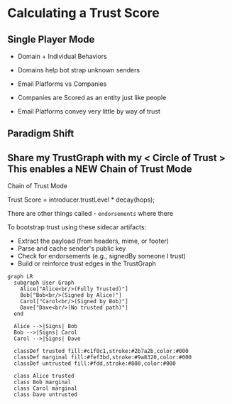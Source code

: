Calculating a Trust Score
=========================


Single Player Mode
----------------------

- Domain + Individual Behaviors
- Domains help bot strap unknown senders

- Email Platforms vs Companies
- Companies are Scored as an entity just like people
- Email Platforms convey very little by way of trust


Paradigm Shift
----------------------
Share my TrustGraph with my < Circle of Trust > This enables a NEW Chain of Trust Mode
----------------------

Chain of Trust Mode

Trust Score = introducer.trustLevel * decay(hops);



There are other things called - `endorsements` where there 

To bootstrap trust using these sidecar artifacts:
- Extract the payload (from headers, mime, or footer)
- Parse and cache sender's public key
- Check for endorsements (e.g., signedBy someone I trust)
- Build or reinforce trust edges in the TrustGraph

```mermaid
graph LR
  subgraph User Graph
    Alice["Alice<br/>(Fully Trusted)"]
    Bob["Bob<br/>(Signed by Alice)"]
    Carol["Carol<br/>(Signed by Bob)"]
    Dave["Dave<br/>(No trusted path)"]
  end

  Alice -->|Signs| Bob
  Bob -->|Signs| Carol
  Carol -->|Signs| Dave

  classDef trusted fill:#c1f0c1,stroke:#2b7a2b,color:#000
  classDef marginal fill:#fef3bd,stroke:#9a8320,color:#000
  classDef untrusted fill:#fdd,stroke:#800,color:#000

  class Alice trusted
  class Bob marginal
  class Carol marginal
  class Dave untrusted

```